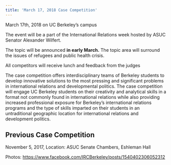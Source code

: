 ```yaml
---
title: 'March 17, 2018 Case Competition'
---
```

March 17th, 2018 on UC Berkeley’s campus

The event will be a part of the International Relations week hosted by ASUC Senator Alexander Wilfert.

The topic will be announced **in early March.** The topic area will surround the issues of refugees and public health crisis.

All competitors will receive lunch and feedback from the judges

The case competition offers interdisciplinary teams of Berkeley students to develop innovative solutions to the most pressing and significant problems in international relations and developmental politics. The case competition will engage UC Berkeley students on their creativity and analytical skills in a format not commonly found in international relations while also providing increased professional exposure for Berkeley’s international relations programs and the type of skills imparted on their students in an untraditional geographic location for international relations and development politics.

## Previous Case Competition

November 5, 2017, Location: ASUC Senate Chambers, Eshleman Hall

Photos: https://www.facebook.com/IRCBerkeley/posts/1540402306052312
